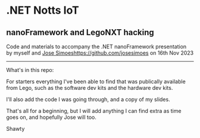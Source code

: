 # .NET Notts IoT
## nanoFramework and LegoNXT hacking
Code and materials to accompany the .NET nanoFramework presentation by myself and [Jose Simoes](https://github.com/josesimoes)https://github.com/josesimoes on 16th Nov 2023

-----

What's in this repo:

For starters everything I've been able to find that was publically available from Lego, such as the software dev kits and the hardware dev kits.

I'll also add the code I was going through, and a copy of my slides.

That's all for a beginning, but I will add anything I can find extra as time goes on, and hopefully Jose will too.

Shawty

